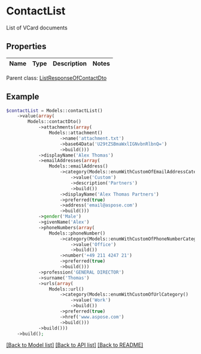 # ContactList

List of VCard documents

## Properties
Name | Type | Description | Notes
---- | ---- | ----------- | -----

 Parent class: [ListResponseOfContactDto](ListResponseOfContactDto.md)


## Example
```php
$contactList = Models::contactList()
    ->value(array(
        Models::contactDto()
            ->attachments(array(
                Models::attachment()
                    ->name('attachment.txt')
                    ->base64Data('U29tZSBmaWxlIGNvbnRlbnQ=')
                    ->build()))
            ->displayName('Alex Thomas')
            ->emailAddresses(array(
                Models::emailAddress()
                    ->category(Models::enumWithCustomOfEmailAddressCategory()
                        ->value('Custom')
                        ->description('Partners')
                        ->build())
                    ->displayName('Alex Thomas Partners')
                    ->preferred(true)
                    ->address('email@aspose.com')
                    ->build()))
            ->gender('Male')
            ->givenName('Alex')
            ->phoneNumbers(array(
                Models::phoneNumber()
                    ->category(Models::enumWithCustomOfPhoneNumberCategory()
                        ->value('Office')
                        ->build())
                    ->number('+49 211 4247 21')
                    ->preferred(true)
                    ->build()))
            ->profession('GENERAL DIRECTOR')
            ->surname('Thomas')
            ->urls(array(
                Models::url()
                    ->category(Models::enumWithCustomOfUrlCategory()
                        ->value('Work')
                        ->build())
                    ->preferred(true)
                    ->href('www.aspose.com')
                    ->build()))
            ->build()))
    ->build();
```


[[Back to Model list]](README.md#documentation-for-models) [[Back to API list]](README.md#documentation-for-api-endpoints) [[Back to README]](README.md)

